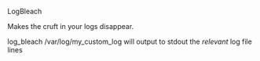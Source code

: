 LogBleach

  Makes the cruft in your logs disappear.

  log_bleach /var/log/my_custom_log
    will output to stdout the _relevant_ log file lines
